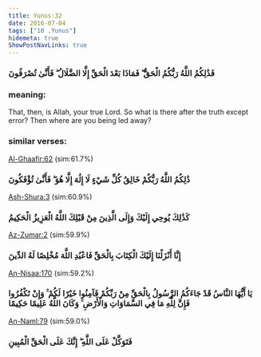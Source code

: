 ```yaml
---
title: Yunus:32
date: 2016-07-04
tags: ["10 .Yunus"]
hidemeta: true 
ShowPostNavLinks: true 
---
```

### فَذَٰلِكُمُ اللَّهُ رَبُّكُمُ الْحَقُّ ۖ فَمَاذَا بَعْدَ الْحَقِّ إِلَّا الضَّلَالُ ۖ فَأَنَّىٰ تُصْرَفُونَ
### meaning: 
That, then, is Allah, your true Lord. So what is there after the truth except error? Then where are you being led away?
### similar verses: 

[Al-Ghaafir:62](/40/62) (sim:61.7%)

### ذَٰلِكُمُ اللَّهُ رَبُّكُمْ خَالِقُ كُلِّ شَيْءٍ لَا إِلَٰهَ إِلَّا هُوَ ۖ فَأَنَّىٰ تُؤْفَكُونَ

[Ash-Shura:3](/42/3) (sim:60.9%)

### كَذَٰلِكَ يُوحِي إِلَيْكَ وَإِلَى الَّذِينَ مِنْ قَبْلِكَ اللَّهُ الْعَزِيزُ الْحَكِيمُ

[Az-Zumar:2](/39/2) (sim:59.9%)

### إِنَّا أَنْزَلْنَا إِلَيْكَ الْكِتَابَ بِالْحَقِّ فَاعْبُدِ اللَّهَ مُخْلِصًا لَهُ الدِّينَ

[An-Nisaa:170](/4/170) (sim:59.2%)

### يَا أَيُّهَا النَّاسُ قَدْ جَاءَكُمُ الرَّسُولُ بِالْحَقِّ مِنْ رَبِّكُمْ فَآمِنُوا خَيْرًا لَكُمْ ۚ وَإِنْ تَكْفُرُوا فَإِنَّ لِلَّهِ مَا فِي السَّمَاوَاتِ وَالْأَرْضِ ۚ وَكَانَ اللَّهُ عَلِيمًا حَكِيمًا

[An-Naml:79](/27/79) (sim:59.0%)

### فَتَوَكَّلْ عَلَى اللَّهِ ۖ إِنَّكَ عَلَى الْحَقِّ الْمُبِينِ
